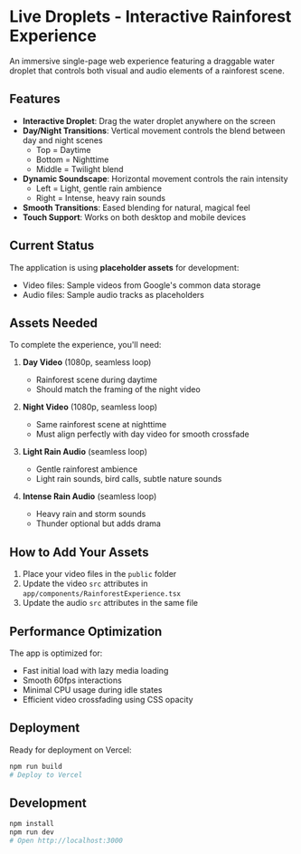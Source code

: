 # Live Droplets - Interactive Rainforest Experience

An immersive single-page web experience featuring a draggable water droplet that controls both visual and audio elements of a rainforest scene.

## Features

- **Interactive Droplet**: Drag the water droplet anywhere on the screen
- **Day/Night Transitions**: Vertical movement controls the blend between day and night scenes
  - Top = Daytime
  - Bottom = Nighttime
  - Middle = Twilight blend
- **Dynamic Soundscape**: Horizontal movement controls the rain intensity
  - Left = Light, gentle rain ambience
  - Right = Intense, heavy rain sounds
- **Smooth Transitions**: Eased blending for natural, magical feel
- **Touch Support**: Works on both desktop and mobile devices

## Current Status

The application is using **placeholder assets** for development:
- Video files: Sample videos from Google's common data storage
- Audio files: Sample audio tracks as placeholders

## Assets Needed

To complete the experience, you'll need:

1. **Day Video** (1080p, seamless loop)
   - Rainforest scene during daytime
   - Should match the framing of the night video

2. **Night Video** (1080p, seamless loop)
   - Same rainforest scene at nighttime
   - Must align perfectly with day video for smooth crossfade

3. **Light Rain Audio** (seamless loop)
   - Gentle rainforest ambience
   - Light rain sounds, bird calls, subtle nature sounds

4. **Intense Rain Audio** (seamless loop)
   - Heavy rain and storm sounds
   - Thunder optional but adds drama

## How to Add Your Assets

1. Place your video files in the `public` folder
2. Update the video `src` attributes in `app/components/RainforestExperience.tsx`
3. Update the audio `src` attributes in the same file

## Performance Optimization

The app is optimized for:
- Fast initial load with lazy media loading
- Smooth 60fps interactions
- Minimal CPU usage during idle states
- Efficient video crossfading using CSS opacity

## Deployment

Ready for deployment on Vercel:
```bash
npm run build
# Deploy to Vercel
```

## Development

```bash
npm install
npm run dev
# Open http://localhost:3000
```
